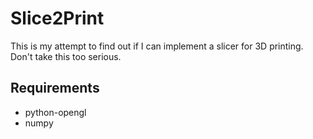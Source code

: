 # Slice2Print

This is my attempt to find out if I can implement a slicer for 3D printing. Don't take this too serious.

## Requirements
* python-opengl
* numpy
